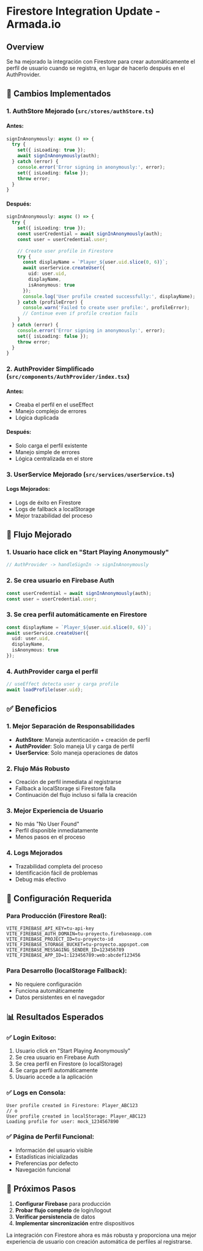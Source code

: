 # Firestore Integration Update - Armada.io

## Overview

Se ha mejorado la integración con Firestore para crear automáticamente el perfil de usuario cuando se registra, en lugar de hacerlo después en el AuthProvider.

## 🔧 **Cambios Implementados**

### **1. AuthStore Mejorado** (`src/stores/authStore.ts`)

#### **Antes:**
```typescript
signInAnonymously: async () => {
  try {
    set({ isLoading: true });
    await signInAnonymously(auth);
  } catch (error) {
    console.error('Error signing in anonymously:', error);
    set({ isLoading: false });
    throw error;
  }
}
```

#### **Después:**
```typescript
signInAnonymously: async () => {
  try {
    set({ isLoading: true });
    const userCredential = await signInAnonymously(auth);
    const user = userCredential.user;
    
    // Create user profile in Firestore
    try {
      const displayName = `Player_${user.uid.slice(0, 6)}`;
      await userService.createUser({
        uid: user.uid,
        displayName,
        isAnonymous: true
      });
      console.log('User profile created successfully:', displayName);
    } catch (profileError) {
      console.warn('Failed to create user profile:', profileError);
      // Continue even if profile creation fails
    }
  } catch (error) {
    console.error('Error signing in anonymously:', error);
    set({ isLoading: false });
    throw error;
  }
}
```

### **2. AuthProvider Simplificado** (`src/components/AuthProvider/index.tsx`)

#### **Antes:**
- Creaba el perfil en el useEffect
- Manejo complejo de errores
- Lógica duplicada

#### **Después:**
- Solo carga el perfil existente
- Manejo simple de errores
- Lógica centralizada en el store

### **3. UserService Mejorado** (`src/services/userService.ts`)

#### **Logs Mejorados:**
- Logs de éxito en Firestore
- Logs de fallback a localStorage
- Mejor trazabilidad del proceso

## 🎯 **Flujo Mejorado**

### **1. Usuario hace click en "Start Playing Anonymously"**
```typescript
// AuthProvider -> handleSignIn -> signInAnonymously
```

### **2. Se crea usuario en Firebase Auth**
```typescript
const userCredential = await signInAnonymously(auth);
const user = userCredential.user;
```

### **3. Se crea perfil automáticamente en Firestore**
```typescript
const displayName = `Player_${user.uid.slice(0, 6)}`;
await userService.createUser({
  uid: user.uid,
  displayName,
  isAnonymous: true
});
```

### **4. AuthProvider carga el perfil**
```typescript
// useEffect detecta user y carga profile
await loadProfile(user.uid);
```

## ✅ **Beneficios**

### **1. Mejor Separación de Responsabilidades**
- **AuthStore**: Maneja autenticación + creación de perfil
- **AuthProvider**: Solo maneja UI y carga de perfil
- **UserService**: Solo maneja operaciones de datos

### **2. Flujo Más Robusto**
- Creación de perfil inmediata al registrarse
- Fallback a localStorage si Firestore falla
- Continuación del flujo incluso si falla la creación

### **3. Mejor Experiencia de Usuario**
- No más "No User Found"
- Perfil disponible inmediatamente
- Menos pasos en el proceso

### **4. Logs Mejorados**
- Trazabilidad completa del proceso
- Identificación fácil de problemas
- Debug más efectivo

## 🔧 **Configuración Requerida**

### **Para Producción (Firestore Real):**
```env
VITE_FIREBASE_API_KEY=tu-api-key
VITE_FIREBASE_AUTH_DOMAIN=tu-proyecto.firebaseapp.com
VITE_FIREBASE_PROJECT_ID=tu-proyecto-id
VITE_FIREBASE_STORAGE_BUCKET=tu-proyecto.appspot.com
VITE_FIREBASE_MESSAGING_SENDER_ID=123456789
VITE_FIREBASE_APP_ID=1:123456789:web:abcdef123456
```

### **Para Desarrollo (localStorage Fallback):**
- No requiere configuración
- Funciona automáticamente
- Datos persistentes en el navegador

## 📊 **Resultados Esperados**

### **✅ Login Exitoso:**
1. Usuario click en "Start Playing Anonymously"
2. Se crea usuario en Firebase Auth
3. Se crea perfil en Firestore (o localStorage)
4. Se carga perfil automáticamente
5. Usuario accede a la aplicación

### **✅ Logs en Consola:**
```
User profile created in Firestore: Player_ABC123
// o
User profile created in localStorage: Player_ABC123
Loading profile for user: mock_1234567890
```

### **✅ Página de Perfil Funcional:**
- Información del usuario visible
- Estadísticas inicializadas
- Preferencias por defecto
- Navegación funcional

## 🚀 **Próximos Pasos**

1. **Configurar Firebase** para producción
2. **Probar flujo completo** de login/logout
3. **Verificar persistencia** de datos
4. **Implementar sincronización** entre dispositivos

La integración con Firestore ahora es más robusta y proporciona una mejor experiencia de usuario con creación automática de perfiles al registrarse. 